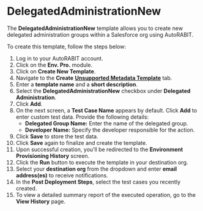 # DelegatedAdministrationNew

The **DelegatedAdministrationNew** template allows you to create new delegated administration groups within a Salesforce org using AutoRABIT.

To create this template, follow the steps below:

1. Log in to your AutoRABIT account.
2. Click on the **Env. Pro.** module.
3. Click on **Create New Template**.
4. Navigate to the **Create** [**Unsupported Metadata Template**](../../../../../arm/arm-features/environment-provisioning/unsupported-metadata-templates/) tab.
5. Enter a **template name** and a **short description**.
6. Select the **DelegatedAdministrationNew** checkbox under **Delegated Administration**.
7. Click **Add**.
8. On the next screen, a **Test Case Name** appears by default. Click **Add** to enter custom test data. Provide the following details:
   * **Delegated Group Name:** Enter the name of the delegated group.
   * **Developer Name:** Specify the developer responsible for the action.
9. Click **Save** to store the test data.
10. Click **Save** again to finalize and create the template.
11. Upon successful creation, you’ll be redirected to the **Environment Provisioning History** screen.
12. Click the **Run** button to execute the template in your destination org.
13. Select your **destination org** from the dropdown and enter **email address(es)** to receive notifications.
14. In the **Post Deployment Steps**, select the test cases you recently created.
15. To view a detailed summary report of the executed operation, go to the **View History** page.
